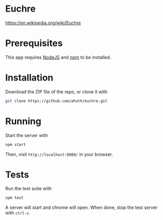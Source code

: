 Euchre
============
https://en.wikipedia.org/wiki/Euchre

Prerequisites
============
This app requires [NodeJS](https://nodejs.org/en/) and [npm](https://www.npmjs.com/) to be installed.

Installation
============
Download the ZIP file of the repo, or clone it with

```bash
git clone https://github.com/ahuth/euchre.git
```

Running
============
Start the server with

```bash
npm start
```

Then, visit `http://localhost:8080/` in your browser.

Tests
============
Run the test suite with

```bash
npm test
```

A server will start and chrome will open. When done, stop the test server with `ctrl-c`.

